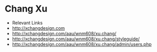 # Chang Xu

- Relevant Links
- http://xchangdesign.com
- http://xchangdesign.com/aau/wnm608/xu.chang/
- http://xchangdesign.com/aau/wnm608/xu.chang/styleguide/
- http://xchangdesign.com/aau/wnm608/xu.chang/admin/users.php